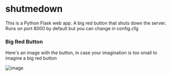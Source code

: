 # shutmedown

This is a Python Flask web app. A big red button that shuts down the server. Runs on port 8000 by default but you can change in config.cfg



### Big Red Button

Here's an image with the button, in case your imagination is too small to imagine a big red button

![image](https://github.com/finicu212/shutmedown/assets/44416281/d58aebea-af2b-4c3a-98bb-69986d44ea2a)
